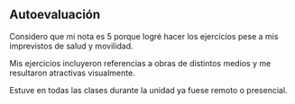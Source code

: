 ## Autoevaluación
Considero que mi nota es 5 porque logré hacer los ejercicios pese a mis imprevistos de salud y movilidad.

Mis ejercicios incluyeron referencias a obras de distintos medios y me resultaron atractivas visualmente. 

Estuve en todas las clases durante la unidad ya fuese remoto o presencial.

